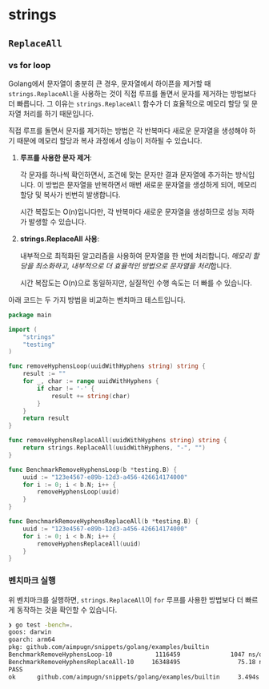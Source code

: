 # strings

## `ReplaceAll`

### vs for loop

Golang에서 문자열이 충분히 큰 경우, 문자열에서 하이픈을 제거할 때 `strings.ReplaceAll`을 사용하는 것이 직접 루프를 돌면서 문자를 제거하는 방법보다 더 빠릅니다. 그 이유는 `strings.ReplaceAll` 함수가 더 효율적으로 메모리 할당 및 문자열 처리를 하기 때문입니다.

직접 루프를 돌면서 문자를 제거하는 방법은 각 반복마다 새로운 문자열을 생성해야 하기 때문에 메모리 할당과 복사 과정에서 성능이 저하될 수 있습니다.

1. **루프를 사용한 문자 제거**:

   각 문자를 하나씩 확인하면서, 조건에 맞는 문자만 결과 문자열에 추가하는 방식입니다.
   이 방법은 문자열을 반복하면서 매번 새로운 문자열을 생성하게 되어, 메모리 할당 및 복사가 빈번히 발생합니다.

   시간 복잡도는 O(n)입니다만, 각 반복마다 새로운 문자열을 생성하므로 성능 저하가 발생할 수 있습니다.

2. **strings.ReplaceAll 사용**:

   내부적으로 최적화된 알고리즘을 사용하여 문자열을 한 번에 처리합니다.
   *메모리 할당을 최소화하고, 내부적으로 더 효율적인 방법으로 문자열을 처리*합니다.

   시간 복잡도는 O(n)으로 동일하지만, 실질적인 수행 속도는 더 빠를 수 있습니다.

아래 코드는 두 가지 방법을 비교하는 벤치마크 테스트입니다.

```go
package main

import (
    "strings"
    "testing"
)

func removeHyphensLoop(uuidWithHyphens string) string {
    result := ""
    for _, char := range uuidWithHyphens {
        if char != '-' {
            result += string(char)
        }
    }
    return result
}

func removeHyphensReplaceAll(uuidWithHyphens string) string {
    return strings.ReplaceAll(uuidWithHyphens, "-", "")
}

func BenchmarkRemoveHyphensLoop(b *testing.B) {
    uuid := "123e4567-e89b-12d3-a456-426614174000"
    for i := 0; i < b.N; i++ {
        removeHyphensLoop(uuid)
    }
}

func BenchmarkRemoveHyphensReplaceAll(b *testing.B) {
    uuid := "123e4567-e89b-12d3-a456-426614174000"
    for i := 0; i < b.N; i++ {
        removeHyphensReplaceAll(uuid)
    }
}
```

### 벤치마크 실행

위 벤치마크를 실행하면, `strings.ReplaceAll`이 `for` 루프를 사용한 방법보다 더 빠르게 동작하는 것을 확인할 수 있습니다.

```bash
❯ go test -bench=.
goos: darwin
goarch: arm64
pkg: github.com/aimpugn/snippets/golang/examples/builtin
BenchmarkRemoveHyphensLoop-10            1116459              1047 ns/op
BenchmarkRemoveHyphensReplaceAll-10     16348495                75.18 ns/op
PASS
ok      github.com/aimpugn/snippets/golang/examples/builtin     3.494s
```
